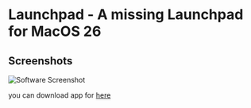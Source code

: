 # Launchpad - A missing Launchpad for MacOS 26


## Screenshots

![Software Screenshot](img/demo.png)

you can download app for [here](https://github.com/Liaoworking/Launchpad/releases)
